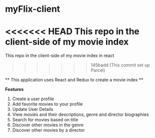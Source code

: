 # myFlix-client
<<<<<<< HEAD
This repo in the client-side of my movie index
=======
This repo in the client-side of my movie index in react
>>>>>>> 145badd (This commit set up Parcel)

** This application uses React and Redux to create a movie index **

**Features**
1. Create a user profile
2. Add favorite movies to your profile
3. Update User Details
4. View movies and their descriptions, genre and director biographies
5. Search for movies based on title
6. Discover other movies in the genre
7. Discover other movies by a director